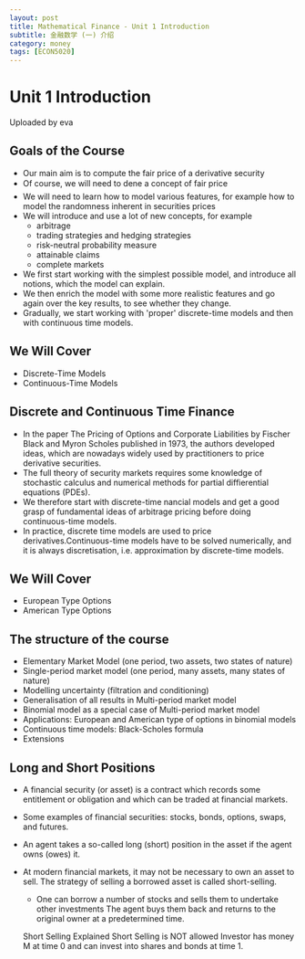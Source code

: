 ```yaml
---
layout: post
title: Mathematical Finance - Unit 1 Introduction
subtitle: 金融数学 (一) 介绍
category: money
tags: [ECON5020]
---
```


# Unit 1 Introduction

Uploaded by eva 



## Goals of the Course
- Our main aim is to compute the fair price of a derivative security
- Of course, we will need to dene a concept of fair price
- We will need to learn how to model various features, for example how to model the randomness inherent in securities prices
- We will introduce and use a lot of new concepts, for example
  - arbitrage
  - trading strategies and hedging strategies
  - risk-neutral probability measure
  - attainable claims
  - complete markets
- We first start working with the simplest possible model, and introduce all notions, which the model can explain.
- We then enrich the model with some more realistic features and go again over the key results, to see whether they change. 
- Gradually, we start working with 'proper' discrete-time models and then with continuous time models.

## We Will Cover
- Discrete-Time Models
- Continuous-Time Models

## Discrete and Continuous Time Finance
- In the paper The Pricing of Options and Corporate Liabilities by Fischer Black and Myron Scholes published in 1973, the authors developed ideas, which are nowadays widely used by practitioners to price derivative securities.
- The full theory of security markets requires some knowledge of stochastic calculus and numerical methods for partial diffierential equations (PDEs).  
- We therefore start with discrete-time nancial models and get a good grasp of fundamental ideas of arbitrage pricing before doing continuous-time models.
- In practice, discrete time models are used to price derivatives.Continuous-time models have to be solved numerically, and it is always discretisation, i.e. approximation by discrete-time models.

## We Will Cover
- European Type Options
- American Type Options  

## The structure of the course
- Elementary Market Model (one period, two assets, two states of nature)
- Single-period market model (one period, many assets, many states of nature)
- Modelling uncertainty (filtration and conditioning)
- Generalisation of all results in Multi-period market model
- Binomial model as a special case of Multi-period market model
- Applications: European and American type of options in binomial models
- Continuous time models: Black-Scholes formula
- Extensions

## Long and Short Positions
- A financial security (or asset) is a contract which records some entitlement or obligation and which can be traded at financial markets.  
- Some examples of financial securities: stocks, bonds, options, swaps, and futures.
- An agent takes a so-called long (short) position in the asset if the agent owns (owes) it.
- At modern financial markets, it may not be necessary to own an asset to sell. The strategy of selling a borrowed asset is called short-selling.
  - One can borrow a number of stocks and sells them to undertake other investments The agent buys them back and returns to the original owner at a predetermined time.

  Short Selling Explained
Short Selling is NOT allowed
Investor has money M at time 0 and can invest into shares and bonds at
time 1.
